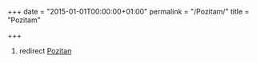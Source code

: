 +++
date = "2015-01-01T00:00:00+01:00"
permalink = "/Pozitam/"
title = "Pozitam"

+++

1.  redirect [Pozitan](/atopedia/Pozitan "wikilink")
